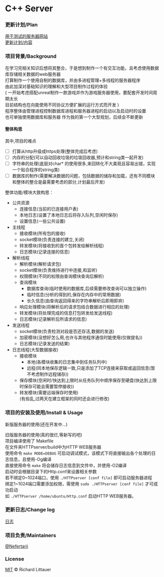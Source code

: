 # C++ Server  
### 更新计划/Plan
[用于测试的服务器网站](http://webwasi.com/)      
[更新计划/内容](https://github.com/Nefertarii/WebServer/blob/master/ChangeLog.md)

### 项目背景/Background
在学习完相关知识后想将其整合，于是想到制作一个有交互功能，且考虑使用数据库存储相关数据的web服务器  
打算制作一个使用自制的数据库，并由多进程管理+多线程的服务器程序    
由此加深对基础知识的理解和大型项目制作过程的体验  
( 一开始考虑搭配unreal制作一款游戏并作为游戏服务器使用，要配套开发时间周期太长  
  目前结构也在向能使用不同协议方便扩展的运行方式而开发 )   
程序整体由管理进程控制数据库进程和服务器进程的启动以及启动时的设置  
也可单独使用数据库和服务器
作为我的第一个大型规划，后续会不断更新  

#### 整体构思
其中,项目的难点
- [ ] 打算从http升级成https处理(整体完成后考虑)
- [ ] 内存的分配(可以自动回收垃圾的垃圾回收器,预计和string类一起开发)
- [ ] 字符串的处理(底层对char* 的使用很多,来回转化不大美观且容易出错，实现一个贴合程序的string类)
- [ ] 数据库的制作(需要解决数据的问题，包括数据的储存和加载，还有不同模块和整体的整合是最需要考虑的部分,计划最后开发)

整体功能/模块大致构思：  
* 公共资源
	* 连接信息(当前的已连接用户表)
	* 本地日志(设置了本地日志后将存入队列,空闲时保存)
	* 设置信息(一些公共设置)
* 主线程	
	* 接收模块(所有包的接收)
	* socket模块(负责连接的建立,关闭)
	* 转发模块(将接收到的首个包转发给解析线程)
	* 日志模块(记录连接的信息)
* 解析线程	
	* 解析模块(解析请求包)
	* socket模块(负责维持进行中连接,和监听)
	* 权限模块(不同的权限由查询模块查询后解析)
	* 查询模块
		* 数据库查询(临时使用的数据库,后续需要修改查询可以独立操作)
		* 临时信息(分析的得到的,保存在内存中的常用数据)
		* 长久信息(由查询返回得来的字符串解析后即用即弃)
	* 响应处理模块(将解析后的请求包结合数据进行相应的处理)
	* 转发模块(将处理完成的信息打包转发给发送线程)
	* 日志模块(记录解析后所请求的信息)
* 发送线程	
	* socket模块(负责检测对段是否还存活,数据的发送)
	* 加密模块(没想好怎么用,也许与其他程序通信时能使用(仅做提名))
	* 日志模块(记录发送的结果)
* 日志线程(大型数据接收)
	* 接收模块
		* 本地(各模块收集的日志集中到任务队列中)
		* 远程(同本地保存逻辑一致,只是添加了TCP连接来获取或返回信息(暂不考虑制作远程储存))
	* 保存模块(空闲时/快达到上限时从任务队列中顺序保存至硬盘(快达到上限时保存可能会需要暂停接收))
	* 转发模块(需要远端保存时使用)  
(有些乱,过两天在建立框架的同时还会进行修改)

### 项目的安装及使用/Install & Usage
新版服务器的使用(还在开发中...)  

旧版服务器的使用(真的很烂,等新写的吧)   
项目编译使用了 Makefile  
在文件夹HTTPserver/build中为HTTP WEB服务器  
使用命令 ```make MODE=DEBUG``` 可启动调试模式，该模式下将直接输出各个处理的日志信息，且使用-Og编译  
直接使用命令 ```make``` 将会储存日志信息到文件中，并使用-O2编译  
启动时会根据目录下的Http.conf来设置相关参数  
若不绑定0\~1024端口，使用 ```./HTTPserver [conf file]``` 即可启动服务器进程  
绑定1\~1024端口需要添加权限，需使用 ```sudo ./HTTPserver [conf file]``` 才可成功启动  
如 ```./HTTPserver /home/ubuntu/Http.conf``` 启动HTTP WEB服务器。  

### 更新日志/Change log
[日志](https://github.com/Nefertarii/WebServer/blob/master/ChangeLog.md)

### 项目负责/Maintainers
[@Nefertarii](https://github.com/Nefertarii)  

### License
[MIT](https://github.com/Nefertarii/WebServer/blob/master/LICENSE) © Richard Littauer   

